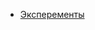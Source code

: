 - [Эксперементы](https://colab.research.google.com/drive/16Kgw0fNPv0B6oWXHEPdaxAO-yhAG2ZH7?usp=sharing)
